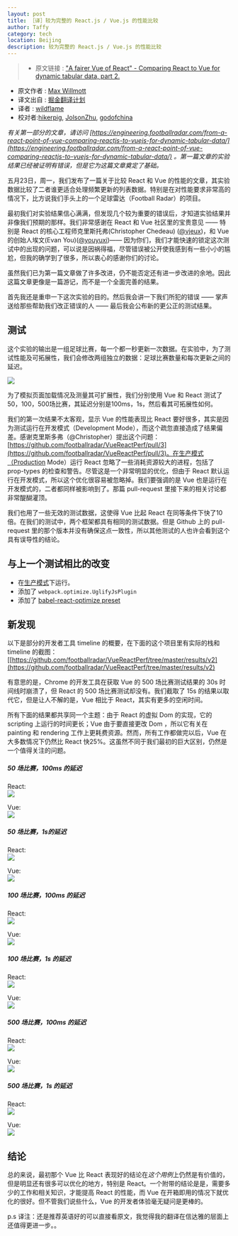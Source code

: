 ```yaml
---
layout: post
title: ［译］较为完整的 React.js / Vue.js 的性能比较
author: Taffy 
category: tech
location: Beijing
description: 较为完整的 React.js / Vue.js 的性能比较 
---
```


>* 原文链接 : ["A fairer Vue of React" - Comparing React to Vue for dynamic tabular data, part 2.](https://engineering.footballradar.com/a-fairer-vue-of-react-comparing-react-to-vue-for-dynamic-tabular-data-part-2/)
* 原文作者 : [Max Willmott](https://engineering.footballradar.com/author/max-willmott/)
* 译文出自 : [掘金翻译计划](https://github.com/xitu/gold-miner)
* 译者 : [wildflame](https://github.com/wildflame)
* 校对者:[hikerpig](https://github.com/hikerpig), [JolsonZhu](https://github.com/JolsonZhu), [godofchina](https://github.com/godofchina)


_有关第一部分的文章，请访问 [https://engineering.footballradar.com/from-a-react-point-of-vue-comparing-reactjs-to-vuejs-for-dynamic-tabular-data/](https://engineering.footballradar.com/from-a-react-point-of-vue-comparing-reactjs-to-vuejs-for-dynamic-tabular-data/) 。第一篇文章的实验结果已经被证明有错误，但是它为这篇文章奠定了基础。_

五月23日，周一，我们发布了一篇关于比较 React 和 Vue 的性能的文章，其实验数据比较了二者谁更适合处理频繁更新的列表数据。特别是在对性能要求非常高的情况下，比方说我们手头上的一个足球雷达（Football Radar）的项目。

最初我们对实验结果信心满满，但发现几个较为重要的错误后，才知道实验结果并非像我们预期的那样。我们非常感谢在 React 和 Vue 社区里的宝贵意见 —— 特别是 React 的核心工程师克里斯托弗(Christopher Chedeau) ([@vjeux](https://twitter.com/vjeux))，和 Vue 的创始人埃文(Evan You)([@youyuxi](https://twitter.com/youyuxi))—— 因为你们，我们才能快速的锁定这次测试中的出现的问题，可以说是因祸得福，尽管错误被公开使我感到有一些小小的尴尬，但我的确学到了很多，所以衷心的感谢你们的讨论。

虽然我们已为第一篇文章做了许多改进，仍不能否定还有进一步改进的余地。因此这篇文章更像是一篇游记，而不是一个全面完善的结果。

首先我还是重申一下这次实验的目的。然后我会讲一下我们所犯的错误 —— 掌声送给那些帮助我们改正错误的人 —— 最后我会公布新的更公正的测试结果。

## 测试

这个实验的输出是一组足球比赛，每一个都一秒更新一次数据。在实验中，为了测试性能及可拓展性，我们会修改两组独立的数据：足球比赛数量和每次更新之间的延迟。

![](http://ac-Myg6wSTV.clouddn.com/5be4086d861ed7351bab.png)

为了模拟页面加载情况及测量其可扩展性，我们分别使用 Vue 和 React 测试了50，100，500场比赛，其延迟分别是100ms，1s，然后看其可拓展性如何。

我们的第一次结果不太客观，显示 Vue 的性能表现比 React 要好很多，其实是因为测试运行在开发模式（Development Mode），而这个疏忽直接造成了结果偏差。感谢克里斯多弗（@Christopher）提出这个问题：[https://github.com/footballradar/VueReactPerf/pull/3](https://github.com/footballradar/VueReactPerf/pull/3)。在生产模式（Production Mode）运行 React 忽略了一些消耗资源较大的进程，包括了 prop-types 的检查和警告。尽管这是一个非常明显的优化，但由于 React 默认运行在开发模式，所以这个优化很容易被忽略掉。我们要强调的是 Vue 也是运行在开发模式的，二者都同样被影响到了。那篇 pull-request 里接下来的相关讨论都非常醍醐灌顶。

我们也用了一些无效的测试数据，这使得 Vue 比起 React 在同等条件下快了10倍。在我们的测试中，两个框架都具有相同的测试数据。但是 Github 上的 pull-request 里的那个版本并没有确保这点一致性，所以其他测试的人也许会看到这个具有误导性的结论。

## 与上一个测试相比的改变

*   在[生产模式](https://github.com/footballradar/VueReactPerf/pull/3)下运行。
*   添加了 `webpack.optimize.UglifyJsPlugin` 
*   添加了 [babel-react-optimize preset](https://github.com/thejameskyle/babel-react-optimize)

## 新发现

以下是部分的开发者工具 timeline 的概要，在下面的这个项目里有实际的栈和 timeline 的截图：[[https://github.com/footballradar/VueReactPerf/tree/master/results/v2](https://github.com/footballradar/VueReactPerf/tree/master/results/v2)

有意思的是，Chrome 的开发工具在获取 Vue 的 500 场比赛测试结果的 30s 时间线时崩溃了，但 React 的 500 场比赛测试却没有。我们截取了 15s 的结果以取代它，但是让人不解的是，Vue 相比于 React，其实有更多的空闲时间。

所有下面的结果都共享同一个主题：由于 React 的虚拟 Dom 的实现，它的 scripting 上运行的时间更长；Vue 由于要直接更改 Dom ，所以它有关在 painting 和 rendering 工作上更耗费资源。然而，所有工作都做完以后，Vue 在大多数情况下仍然比 React 快25%。这虽然不同于我们最初的巨大区别，仍然是一个值得关注的问题。

##### 50 场比赛，100ms 的延迟
React:  
![](http://ww2.sinaimg.cn/large/a490147fgw1f4mtuj37onj207f04l74d.jpg)

Vue:  
![](http://ac-Myg6wSTV.clouddn.com/29bf60c3f146eab2c6dc.png)
##### 50 场比赛，1s的延迟
React:  
![](http://ac-Myg6wSTV.clouddn.com/b0b15f794c9a2070a533.png)

Vue:  
![](http://ac-Myg6wSTV.clouddn.com/f6d6c16641bcdbfdc6cb.png)
##### 100 场比赛，100ms 的延迟
React:  
![](http://ac-Myg6wSTV.clouddn.com/72c40b5122614ecb66af.png)

Vue:  
![](http://ac-Myg6wSTV.clouddn.com/239e96ce2a5037dd7a9a.png)
##### 100 场比赛，1s 的延迟
React:  
![](http://ac-Myg6wSTV.clouddn.com/902c1fe2a6c6d5d9671f.png)

Vue:  
![](http://ac-Myg6wSTV.clouddn.com/5490fb9635b763d94c05.png)
##### 500 场比赛，100ms 的延迟
React:  
![](http://ac-Myg6wSTV.clouddn.com/352538cf119141efb387.png)

Vue:  
![](http://ac-Myg6wSTV.clouddn.com/20251f4ab6a45b138669.png)
##### 500 场比赛，1s 的延迟
React:  
![](http://ac-Myg6wSTV.clouddn.com/04278f218752b89c2042.png)

Vue:  
![](http://ac-Myg6wSTV.clouddn.com/f6095bbea3543f55a175.png)

## 结论

总的来说，最初那个 Vue 比 React 表现好的结论在*这个用例*上仍然是有价值的，但是明显还有很多可以优化的地方，特别是 React。一个附带的结论是是，需要多少的工作和相关知识，才能提高 React 的性能，而 Vue 在开箱即用的情况下就优化的很好。但不管我们说些什么，Vue 的开发者体验毫无疑问是更棒的。


p.s 译注：还是推荐英语好的可以直接看原文，我觉得我的翻译在信达雅的层面上还值得更进一步。。
